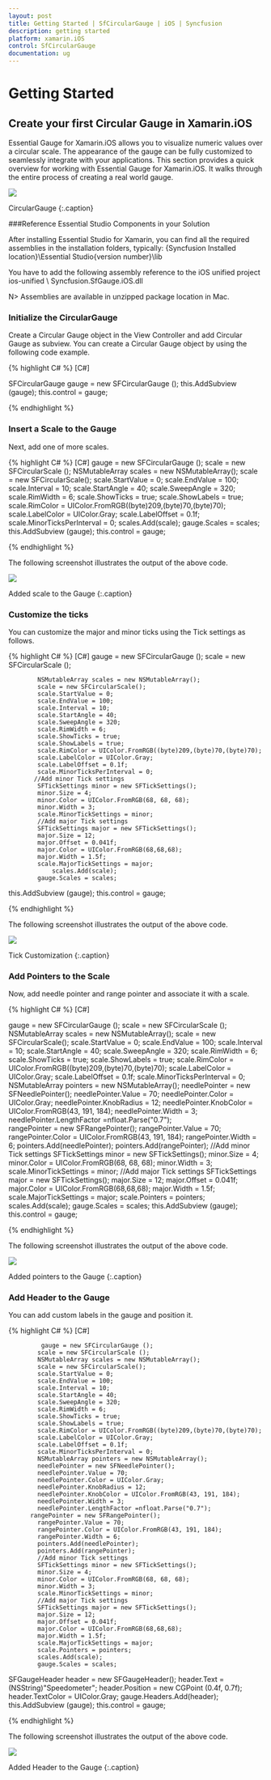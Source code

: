 ```yaml
---
layout: post
title: Getting Started | SfCircularGauge | iOS | Syncfusion
description: getting started
platform: xamarin.iOS
control: SfCircularGauge
documentation: ug
---
```


# Getting Started

## Create your first Circular Gauge in Xamarin.iOS

Essential Gauge for Xamarin.iOS allows you to visualize numeric values over a circular scale. The appearance of the gauge can be fully customized to seamlessly integrate with your applications.
This section provides a quick overview for working with Essential Gauge for Xamarin.iOS. It walks through the entire process of creating a real world gauge.

![](Getting-Started_images/Getting-Started_img6.png)               

CircularGauge
{:.caption}

###Reference Essential Studio Components in your Solution

After installing Essential Studio for Xamarin, you can find all the required assemblies in the installation folders, typically:
{Syncfusion Installed location}\Essential Studio{version number}\lib

You have to add the following assembly reference to the iOS unified project
ios-unified \ Syncfusion.SfGauge.iOS.dll

N> Assemblies are available in unzipped package location in Mac.

### Initialize the CircularGauge

Create a Circular Gauge object in the View Controller and add Circular Gauge as subview.
You can create a Circular Gauge object by using the following code example.

{% highlight C# %}
[C#]   

SFCircularGauge gauge = new SFCircularGauge ();
this.AddSubview (gauge);
            this.control = gauge;
	  
{% endhighlight %}


### Insert a Scale to the Gauge

Next, add one of more scales.

 {% highlight C# %}
[C#]
    gauge = new SFCircularGauge ();
            scale = new SFCircularScale ();
            NSMutableArray scales = new NSMutableArray();
            scale = new SFCircularScale();
            scale.StartValue = 0;
            scale.EndValue = 100;
            scale.Interval = 10;
            scale.StartAngle = 40;
            scale.SweepAngle = 320;
            scale.RimWidth = 6;
            scale.ShowTicks = true;
            scale.ShowLabels = true;
            scale.RimColor = UIColor.FromRGB((byte)209,(byte)70,(byte)70);
            scale.LabelColor = UIColor.Gray;
            scale.LabelOffset = 0.1f;
            scale.MinorTicksPerInterval = 0;
scales.Add(scale);
gauge.Scales = scales;
this.AddSubview (gauge);
            this.control = gauge;

{% endhighlight %}


The following screenshot illustrates the output of the above code.



![](Getting-Started_images/Getting-Started_img7.png)         

Added scale to the Gauge
{:.caption}


### Customize the ticks 

You can customize the major and minor ticks using the Tick settings as follows.


{% highlight C# %}
[C#]
              gauge = new SFCircularGauge ();
            scale = new SFCircularScale ();

            NSMutableArray scales = new NSMutableArray();
            scale = new SFCircularScale();
            scale.StartValue = 0;
            scale.EndValue = 100;
            scale.Interval = 10;
            scale.StartAngle = 40;
            scale.SweepAngle = 320;
            scale.RimWidth = 6;
            scale.ShowTicks = true;
            scale.ShowLabels = true;
            scale.RimColor = UIColor.FromRGB((byte)209,(byte)70,(byte)70);
            scale.LabelColor = UIColor.Gray;
            scale.LabelOffset = 0.1f;
            scale.MinorTicksPerInterval = 0;
           //Add minor Tick settings
            SFTickSettings minor = new SFTickSettings();
            minor.Size = 4;
            minor.Color = UIColor.FromRGB(68, 68, 68);
            minor.Width = 3;
            scale.MinorTickSettings = minor;
            //Add major Tick settings
            SFTickSettings major = new SFTickSettings();
            major.Size = 12;
            major.Offset = 0.041f;
            major.Color = UIColor.FromRGB(68,68,68);
            major.Width = 1.5f;
            scale.MajorTickSettings = major;
                scales.Add(scale);
            gauge.Scales = scales;
this.AddSubview (gauge);
            this.control = gauge;
		
{% endhighlight %}



The following screenshot illustrates the output of the above code.

![](Getting-Started_images/Getting-Started_img8.png)          

Tick Customization
{:.caption}

### Add Pointers to the Scale

Now, add needle pointer and range pointer and associate it with a scale.

{% highlight C# %}
[C#]

gauge = new SFCircularGauge ();
            scale = new SFCircularScale ();
            NSMutableArray scales = new NSMutableArray();
            scale = new SFCircularScale();
            scale.StartValue = 0;
            scale.EndValue = 100;
            scale.Interval = 10;
            scale.StartAngle = 40;
            scale.SweepAngle = 320;
            scale.RimWidth = 6;
            scale.ShowTicks = true;
            scale.ShowLabels = true;
            scale.RimColor = UIColor.FromRGB((byte)209,(byte)70,(byte)70);
            scale.LabelColor = UIColor.Gray;
            scale.LabelOffset = 0.1f;
            scale.MinorTicksPerInterval = 0;
            NSMutableArray pointers = new NSMutableArray();
            needlePointer = new SFNeedlePointer();
            needlePointer.Value = 70;
            needlePointer.Color = UIColor.Gray;
            needlePointer.KnobRadius = 12;
            needlePointer.KnobColor = UIColor.FromRGB(43, 191, 184);
            needlePointer.Width = 3;
            needlePointer.LengthFactor =nfloat.Parse("0.7");  
          rangePointer = new SFRangePointer();
            rangePointer.Value = 70;
            rangePointer.Color = UIColor.FromRGB(43, 191, 184);
            rangePointer.Width = 6;
            pointers.Add(needlePointer);
            pointers.Add(rangePointer);
            //Add minor Tick settings
            SFTickSettings minor = new SFTickSettings();
            minor.Size = 4;
            minor.Color = UIColor.FromRGB(68, 68, 68);
            minor.Width = 3;
            scale.MinorTickSettings = minor;
            //Add major Tick settings
            SFTickSettings major = new SFTickSettings();
            major.Size = 12;
            major.Offset = 0.041f;
            major.Color = UIColor.FromRGB(68,68,68);
            major.Width = 1.5f;
            scale.MajorTickSettings = major;
            scale.Pointers = pointers;
            scales.Add(scale);
            gauge.Scales = scales;
this.AddSubview (gauge);
            this.control = gauge;

{% endhighlight %}

The following screenshot illustrates the output of the above code.

![](Getting-Started_images/Getting-Started_img9.png)                        

Added pointers to the Gauge
{:.caption}


### Add Header to the Gauge

You can add custom labels in the gauge and position it.

{% highlight C# %}
[C#]

             gauge = new SFCircularGauge ();
            scale = new SFCircularScale ();
            NSMutableArray scales = new NSMutableArray();
            scale = new SFCircularScale();
            scale.StartValue = 0;
            scale.EndValue = 100;
            scale.Interval = 10;
            scale.StartAngle = 40;
            scale.SweepAngle = 320;
            scale.RimWidth = 6;
            scale.ShowTicks = true;
            scale.ShowLabels = true;
            scale.RimColor = UIColor.FromRGB((byte)209,(byte)70,(byte)70);
            scale.LabelColor = UIColor.Gray;
            scale.LabelOffset = 0.1f;
            scale.MinorTicksPerInterval = 0;
            NSMutableArray pointers = new NSMutableArray();
            needlePointer = new SFNeedlePointer();
            needlePointer.Value = 70;
            needlePointer.Color = UIColor.Gray;
            needlePointer.KnobRadius = 12;
            needlePointer.KnobColor = UIColor.FromRGB(43, 191, 184);
            needlePointer.Width = 3;
            needlePointer.LengthFactor =nfloat.Parse("0.7");  
          rangePointer = new SFRangePointer();
            rangePointer.Value = 70;
            rangePointer.Color = UIColor.FromRGB(43, 191, 184);
            rangePointer.Width = 6;
            pointers.Add(needlePointer);
            pointers.Add(rangePointer);
            //Add minor Tick settings
            SFTickSettings minor = new SFTickSettings();
            minor.Size = 4;
            minor.Color = UIColor.FromRGB(68, 68, 68);
            minor.Width = 3;
            scale.MinorTickSettings = minor;
            //Add major Tick settings
            SFTickSettings major = new SFTickSettings();
            major.Size = 12;
            major.Offset = 0.041f;
            major.Color = UIColor.FromRGB(68,68,68);
            major.Width = 1.5f;
            scale.MajorTickSettings = major;
            scale.Pointers = pointers;
            scales.Add(scale);
            gauge.Scales = scales;
SFGaugeHeader header = new SFGaugeHeader();
            header.Text = (NSString)"Speedometer";
            header.Position = new CGPoint (0.4f, 0.7f);
            header.TextColor = UIColor.Gray;
            gauge.Headers.Add(header);
this.AddSubview (gauge);
            this.control = gauge;

{% endhighlight %}

The following screenshot illustrates the output of the above code.

![](Getting-Started_images/Getting-Started_img10.png)             

Added Header to the Gauge
{:.caption}


